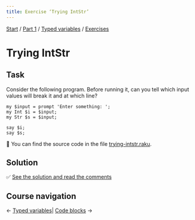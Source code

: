 ```yaml
---
title: Exercise ‘Trying IntStr’
---
```


[Start](/raku-course/) / [Part 1](/raku-course/part1) / [Typed variables](/raku-course/typed-variables) / [Exercises](..)

# Trying IntStr

## Task

Consider the following program. Before running it, can you tell which input values will break it and at which line?

    my $input = prompt 'Enter something: ';
    my Int $i = $input;
    my Str $s = $input;

    say $i;
    say $s;

🦋 You can find the source code in the file [trying-intstr.raku](https://github.com/ash/raku-course/blob/master/typed-variables/exercises/intstr/intstr.raku).

## Solution

✅ [See the solution and read the comments](solution)

## Course navigation

← [Typed variables](/raku-course/typed-variables)| [Code blocks](/raku-course/code-blocks) →
